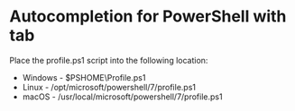 # Autocompletion for PowerShell with tab

Place the profile.ps1 script into the following location:

- Windows - $PSHOME\Profile.ps1
- Linux - /opt/microsoft/powershell/7/profile.ps1
- macOS - /usr/local/microsoft/powershell/7/profile.ps1
